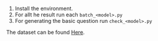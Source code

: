 1. Install the environment.
2. For allt he result run each `batch_<model>.py`
3. For generating the basic question run `check_<model>.py`

The dataset can be found <a href="https://indianinstituteofscience-my.sharepoint.com/my?id=%2Fpersonal%2Fsambitghosh%5Fiisc%5Fac%5Fin%2FDocuments%2FGraph%20Understanding%20of%20MLLM">Here</a>.
